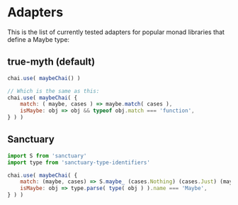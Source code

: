 # Adapters

This is the list of currently tested adapters for popular monad libraries that define a Maybe type:

## true-myth (default)
```javascript
chai.use( maybeChai() )

// Which is the same as this:
chai.use( maybeChai( {
    match: ( maybe, cases ) => maybe.match( cases ),
    isMaybe: obj => obj && typeof obj.match === 'function',
} ) )
```

## Sanctuary
```javascript
import S from 'sanctuary'
import type from 'sanctuary-type-identifiers'

chai.use( maybeChai( {
    match: (maybe, cases) => S.maybe_ (cases.Nothing) (cases.Just) (maybe),
    isMaybe: obj => type.parse( type( obj ) ).name === 'Maybe',
} ) )
```
